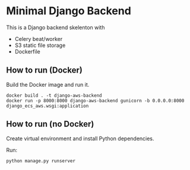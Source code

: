 # Minimal Django Backend

This is a Django backend skelenton with 
- Celery beat/worker 
- S3 static file storage
- Dockerfile

## How to run (Docker)

Build the Docker image and run it.

```
docker build . -t django-aws-backend
docker run -p 8000:8000 django-aws-backend gunicorn -b 0.0.0.0:8000 django_ecs_aws.wsgi:application
```
## How to run (no Docker)

Create virtual environment and install Python dependencies.

Run:

```
python manage.py runserver
```
